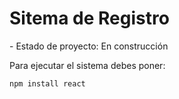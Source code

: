 <h1>Sitema de Registro</h1>
- Estado de proyecto: En construcción

Para ejecutar el sistema debes poner:

```npm install react```
